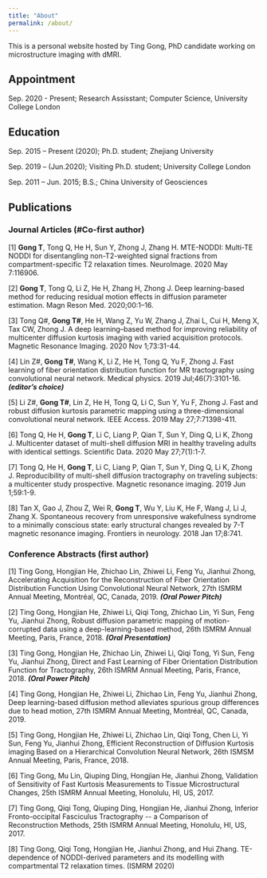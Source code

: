 ```yaml
---
title: "About"
permalink: /about/
---
```


This is a personal website hosted by Ting Gong, PhD candidate working on microstructure imaging with dMRI.

## Appointment

Sep. 2020 - Present; Research Assisstant; Computer Science, University College London

## Education

Sep. 2015 – Present (2020);  Ph.D. student;   Zhejiang University

Sep. 2019 – (Jun.2020);   Visiting Ph.D. student; University College London

Sep. 2011 – Jun. 2015;  B.S.;   China University of Geosciences

## Publications

### Journal Articles (#Co-first author)

[1] **Gong T**, Tong Q, He H, Sun Y, Zhong J, Zhang H. MTE-NODDI: Multi-TE NODDI for disentangling non-T2-weighted signal fractions from compartment-specific T2 relaxation times. NeuroImage. 2020 May 7:116906.

[2] **Gong T**, Tong Q, Li Z, He H, Zhang H, Zhong J. Deep learning-based method for reducing residual motion effects in diffusion parameter estimation. Magn Reson Med. 2020;00:1–16.

[3] Tong Q#, **Gong T#**, He H, Wang Z, Yu W, Zhang J, Zhai L, Cui H, Meng X, Tax CW, Zhong J. A deep learning–based method for improving reliability of multicenter diffusion kurtosis imaging with varied acquisition protocols. Magnetic Resonance Imaging. 2020 Nov 1;73:31-44.

[4] Lin Z#, **Gong T#**, Wang K, Li Z, He H, Tong Q, Yu F, Zhong J. Fast learning of fiber orientation distribution function for MR tractography using convolutional neural network. Medical physics. 2019 Jul;46(7):3101-16.     ***(editor’s choice)***

[5] Li Z#, **Gong T#**, Lin Z, He H, Tong Q, Li C, Sun Y, Yu F, Zhong J. Fast and robust diffusion kurtosis parametric mapping using a three-dimensional convolutional neural network. IEEE Access. 2019 May 27;7:71398-411.

[6] Tong Q, He H, **Gong T**, Li C, Liang P, Qian T, Sun Y, Ding Q, Li K, Zhong J. Multicenter dataset of multi-shell diffusion MRI in healthy traveling adults with identical settings. Scientific Data. 2020 May 27;7(1):1-7.

[7] Tong Q, He H, **Gong T**, Li C, Liang P, Qian T, Sun Y, Ding Q, Li K, Zhong J. Reproducibility of multi-shell diffusion tractography on traveling subjects: a multicenter study prospective. Magnetic resonance imaging. 2019 Jun 1;59:1-9.

[8] Tan X, Gao J, Zhou Z, Wei R, **Gong T**, Wu Y, Liu K, He F, Wang J, Li J, Zhang X. Spontaneous recovery from unresponsive wakefulness syndrome to a minimally conscious state: early structural changes revealed by 7-T magnetic resonance imaging. Frontiers in neurology. 2018 Jan 17;8:741.
  
### Conference Abstracts (first author)

[1] Ting Gong, Hongjian He, Zhichao Lin, Zhiwei Li, Feng Yu, Jianhui Zhong, Accelerating Acquisition for the Reconstruction of Fiber Orientation Distribution Function Using Convolutional Neural Network, 27th ISMRM Annual Meeting, Montréal, QC, Canada, 2019.                     ***(Oral Power Pitch)***

[2] Ting Gong, Hongjian He, Zhiwei Li, Qiqi Tong, Zhichao Lin, Yi Sun, Feng Yu, Jianhui Zhong, Robust diffusion parametric mapping of motion-corrupted data using a deep-learning-based method, 26th ISMRM Annual Meeting, Paris, France, 2018.                                 ***(Oral Presentation)***

[3] Ting Gong, Hongjian He, Zhichao Lin, Zhiwei Li, Qiqi Tong, Yi Sun, Feng Yu, Jianhui Zhong, Direct and Fast Learning of Fiber Orientation Distribution Function for Tractography, 26th ISMRM Annual Meeting, Paris, France, 2018.                                     ***(Oral Power Pitch)***

[4] Ting Gong, Hongjian He, Zhiwei Li, Zhichao Lin, Feng Yu, Jianhui Zhong, Deep learning-based diffusion method alleviates spurious group differences due to head motion, 27th ISMRM Annual Meeting, Montréal, QC, Canada, 2019.

[5] Ting Gong, Hongjian He, Zhiwei Li, Zhichao Lin, Qiqi Tong, Chen Li, Yi Sun, Feng Yu, Jianhui Zhong, Efficient Reconstruction of Diffusion Kurtosis imaging Based on a Hierarchical Convolution Neural Network, 26th ISMSM Annual Meeting, Paris, France, 2018.

[6] Ting Gong, Mu Lin, Qiuping Ding, Hongjian He, Jianhui Zhong, Validation of Sensitivity of Fast Kurtosis Measurements to Tissue Microstructural Changes, 25th ISMRM Annual Meeting, Honolulu, HI, US, 2017.

[7] Ting Gong, Qiqi Tong, Qiuping Ding, Hongjian He, Jianhui Zhong, Inferior Fronto-occipital Fasciculus Tractography -- a Comparison of Reconstruction Methods, 25th ISMRM Annual Meeting, Honolulu, HI, US, 2017.

[8] Ting Gong, Qiqi Tong, Hongjian He, Jianhui Zhong, and Hui Zhang. TE-dependence of NODDI-derived parameters and its modelling with compartmental T2 relaxation times.  (ISMRM 2020)
